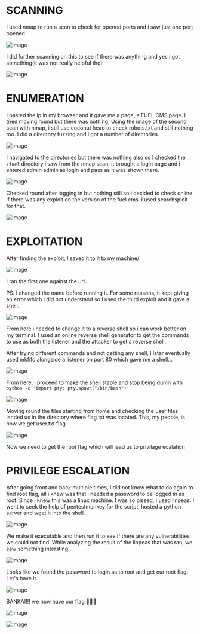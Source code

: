 # SCANNING

I used nmap to run a scan to check for opened ports and i saw just one port opened. 

![image](https://github.com/user-attachments/assets/707a32cf-4884-421c-9289-2bb9e0cd8157)

I did further scanning on this to see if there was anything and yes i got something(it was not really helpful tho)

![image](https://github.com/user-attachments/assets/3154ecc8-7c0f-452a-9332-d76c7b710d81)

# ENUMERATION

I pasted the ip in my browser and it gave me a page, a FUEL CMS page. I tried moving round but there was nothing, Using the image of the second scan with nmap, i still use coconut head to check robots.txt and still nothing too. I did a directory fuzzing
and i got a number of directories.

![image](https://github.com/user-attachments/assets/0231f25d-f270-4bba-8008-48c10cc40bce)

I navigated to the directories but there was nothing also so I checked the ```/fuel``` directory i saw from the nmap scan, it brought a login page and i entered admin admin as login and pass as it was shown there.

![image](https://github.com/user-attachments/assets/44f70a8a-2916-47e0-b6a0-d629e119389e)

Checked round after logging in but nothing still so i decided to check online if there was any exploit on the version of the fuel cms. I used searchsploit for that.

![image](https://github.com/user-attachments/assets/e918cec4-edf4-4e0b-907c-7971a4d19405)

# EXPLOITATION

After finding the exploit, I saved it to it to my machine/

![image](https://github.com/user-attachments/assets/1b3cd828-ad11-4b8a-b6cc-5de3f70285ba)

I ran the first one against the url. 

PS: I changed the name before running it. For some reasons, it kept giving an error which i did not understand so I used the third exploit and it gave a shell. 

![image](https://github.com/user-attachments/assets/fe6e75b2-68e2-41b1-a4fd-148369f17499)

From here i needed to change it to a reverse shell so i can work better on my terminal. I used an online reverse shell generator to get the commands to use as both the listener and the attacker to get a reverse shell.

After trying different commands and not getting any shell, I later eventually used mkfifo alongside a listener on port 80 which gave me a shell...

![image](https://github.com/user-attachments/assets/7796cd7d-d208-4da9-8e8e-b17f3baadb5f)

From here, i proceed to make the shell stable and stop being dumn with ```python -c 'import pty; pty.spawn("/bin/bash")'```

![image](https://github.com/user-attachments/assets/d893bce2-becd-4154-ab5b-da53b2848d9b)

Moving round the files starting from home and checking the user files landed us in the directory where flag.txt was located. This, my people, is how we get user.txt flag

![image](https://github.com/user-attachments/assets/460030e9-295d-455f-ae31-fc769bbd28ec)

Now we need to get the root flag which will lead us to privilage ecalation

# PRIVILEGE ESCALATION

After going front and back multiple times, I did not know what to do again to find root flag, all i knew was that i needed a password to be logged in as root. Since i knew this was a linux machine. I was so pissed, I used linpeas. I went to seek the help of pentestmonkey for the script, hosted a python server and wget it into the shell. 

![image](https://github.com/user-attachments/assets/22da3cfe-080a-4c52-90c2-7d5a7722afcf)

We make it executable and then run it to see if there are any vulnerabilities we could not find. While analyzing the result of the linpeas that was ran, we saw something intersting...

![image](https://github.com/user-attachments/assets/2f6cbeae-98b3-4e1b-a150-8cf29cad0ee8)

Looks like we found the password to login as to root and get our root flag. Let's have it.

![image](https://github.com/user-attachments/assets/50651129-c76d-41f3-a594-2ffd81ca3039)

BANKAI!!!  we now have our flag 🏁🏁🏁

![image](https://github.com/user-attachments/assets/89bc61e8-b75a-4d11-b8cd-2c1a3b4fd74f)

![image](https://github.com/user-attachments/assets/6f85e5a9-e47d-477f-ae36-493c913c8c46)

